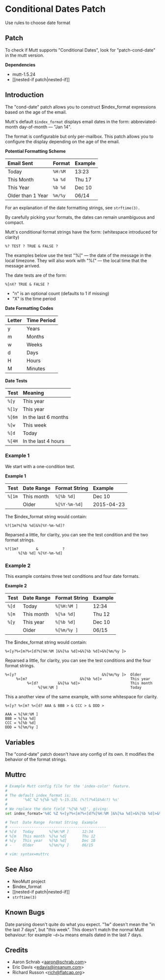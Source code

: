 Conditional Dates Patch
=======================

Use rules to choose date format

Patch
-----

To check if Mutt supports "Conditional Dates", look for "patch-cond-date" in the mutt version.

**Dependencies**
-   mutt-1.5.24
-   [[nested-if patch|nested-if]]

Introduction
------------

The "cond-date" patch allows you to construct $index\_format expressions based on the age of the email.

Mutt's default `$index_format` displays email dates in the form: abbreviated-month day-of-month — "Jan 14".

The format is configurable but only per-mailbox. This patch allows you to configure the display depending on the age of the email.

**Potential Formatting Scheme**

| Email Sent        | Format  | Example |
|:------------------|:--------|:--------|
| Today             | `%H:%M` | 13:23   |
| This Month        | `%a %d` | Thu 17  |
| This Year         | `%b %d` | Dec 10  |
| Older than 1 Year | `%m/%y` | 06/14   |

For an explanation of the date formatting strings, see `strftime(3).`

By carefully picking your formats, the dates can remain unambiguous and compact.

Mutt's conditional format strings have the form: (whitespace introduced for clarity)

    %? TEST ? TRUE & FALSE ?

The examples below use the test "%[" — the date of the message in the local timezone. They will also work with "%(" — the local time that the message arrived.

The date tests are of the form:

    %[nX? TRUE & FALSE ?

-   "n" is an optional count (defaults to 1 if missing)
-   "X" is the time period

**Date Formatting Codes**

| Letter | Time Period |
|:-------|:------------|
| y      | Years       |
| m      | Months      |
| w      | Weeks       |
| d      | Days        |
| H      | Hours       |
| M      | Minutes     |

**Date Tests**

| Test   | Meaning              |
|:-------|:---------------------|
| `%[y`  | This year            |
| `%[1y` | This year            |
| `%[6m` | In the last 6 months |
| `%[w`  | This week            |
| `%[d`  | Today                |
| `%[4H` | In the last 4 hours  |

### Example 1

We start with a one-condition test.

**Example 1**

| Test   | Date Range | Format String | Example    |
|:-------|:-----------|:--------------|:-----------|
| `%[1m` | This month | `%[%b %d]`    | Dec 10     |
|        | Older      | `%[%Y-%m-%d]` | 2015-04-23 |

The $index\_format string would contain:

    %?[1m?%[%b %d]&%[%Y-%m-%d]?

Reparsed a little, for clarity, you can see the test condition and the two format strings.

    %?[1m?        &           ?
          %[%b %d] %[%Y-%m-%d]

### Example 2

This example contains three test conditions and four date formats.

**Example 2**

| Test  | Date Range | Format String | Example |
|:------|:-----------|:--------------|:--------|
| `%[d` | Today      | `%[%H:%M ] `  | 12:34   |
| `%[m` | This month | `%[%a %d]`    | Thu 12  |
| `%[y` | This year  | `%[%b %d]`    | Dec 10  |
|       | Older      | `%[%m/%y ]`   | 06/15   |

The $index\_format string would contain:

    %<[y?%<[m?%<[d?%[%H:%M ]&%[%a %d]>&%[%b %d]>&%[%m/%y ]>

Reparsed a little, for clarity, you can see the test conditions and the four format strings.

    %<[y?                                       &%[%m/%y ]>  Older
         %<[m?                        &%[%b %d]>             This year
              %<[d?         &%[%a %d]>                       This month
                   %[%H:%M ]                                 Today

This a another view of the same example, with some whitespace for clarity.

    %<[y? %<[m? %<[d? AAA & BBB > & CCC > & DDD >

    AAA = %[%H:%M ]
    BBB = %[%a %d]
    CCC = %[%b %d]
    DDD = %[%m/%y ]


Variables
---------

The "cond-date" patch doesn't have any config of its own. It modifies the behavior of the format strings.

Muttrc
------

```bash
# Example Mutt config file for the 'index-color' feature.
#
# The default index_format is:
#       '%4C %Z %{%b %d} %-15.15L (%?l?%4l&%4c?) %s'
#
# We replace the date field '%{%b %d}', giving:
set index_format='%4C %Z %<[y?%<[m?%<[d?%[%H:%M ]&%[%a %d]>&%[%b %d]>&%[%m/%y ]> %-15.15L (%?l?%4l&%4c?) %s'

# Test  Date Range  Format String  Example
# --------------------------------------------
# %[d   Today       %[%H:%M ]      12:34
# %[m   This month  %[%a %d]       Thu 12
# %[y   This year   %[%b %d]       Dec 10
# -     Older       %[%m/%y ]      06/15

# vim: syntax=muttrc
```

See Also
--------

-   NeoMutt project
-   $index\_format
-   [[nested-if patch|nested-if]]
-   `strftime(3)`

Known Bugs
----------

Date parsing doesn't quite do what you expect. "1w" doesn't mean the "in the last 7 days", but "*this* week". This doesn't match the normal Mutt behaviour: for example `~d>1w` means emails dated in the last 7 days.

Credits
-------

-   Aaron Schrab \<aaron@schrab.com\>
-   Eric Davis \<edavis@insanum.com\>
-   Richard Russon \<rich@flatcap.org\>

